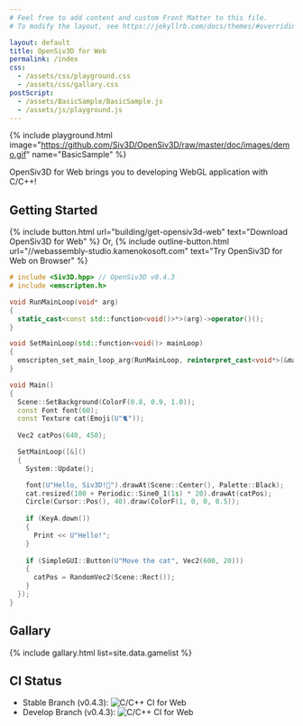 ```yaml
---
# Feel free to add content and custom Front Matter to this file.
# To modify the layout, see https://jekyllrb.com/docs/themes/#overriding-theme-defaults

layout: default
title: OpenSiv3D for Web
permalink: /index
css: 
  - /assets/css/playground.css
  - /assets/css/gallary.css
postScript: 
  - /assets/BasicSample/BasicSample.js
  - /assets/js/playground.js
---
```


{% include playground.html image="https://github.com/Siv3D/OpenSiv3D/raw/master/doc/images/demo.gif" name="BasicSample" %}

OpenSiv3D for Web brings you to developing WebGL application with C/C++!

## Getting Started

{% include button.html url="building/get-opensiv3d-web" text="Download OpenSiv3D for Web" %}
Or,
{% include outline-button.html url="//webassembly-studio.kamenokosoft.com" text="Try OpenSiv3D for Web on Browser" %}

```cpp
# include <Siv3D.hpp> // OpenSiv3D v0.4.3
# include <emscripten.h>

void RunMainLoop(void* arg)
{
  static_cast<const std::function<void()>*>(arg)->operator()();
}

void SetMainLoop(std::function<void()> mainLoop)
{
  emscripten_set_main_loop_arg(RunMainLoop, reinterpret_cast<void*>(&mainLoop), 0, 1);
}

void Main()
{
  Scene::SetBackground(ColorF(0.8, 0.9, 1.0));
  const Font font(60);
  const Texture cat(Emoji(U"🐈"));
  
  Vec2 catPos(640, 450);

  SetMainLoop([&]()
  {
    System::Update();

    font(U"Hello, Siv3D!🐣").drawAt(Scene::Center(), Palette::Black);
    cat.resized(100 + Periodic::Sine0_1(1s) * 20).drawAt(catPos);
    Circle(Cursor::Pos(), 40).draw(ColorF(1, 0, 0, 0.5));
    
    if (KeyA.down())
    {
      Print << U"Hello!";
    }
    
    if (SimpleGUI::Button(U"Move the cat", Vec2(600, 20)))
    {
      catPos = RandomVec2(Scene::Rect());
    }
  });
}
```

## Gallary

{% include gallary.html list=site.data.gamelist %}

## CI Status

- Stable Branch (v0.4.3): ![C/C++ CI for Web](https://github.com/nokotan/OpenSiv3D/workflows/C/C++%20CI%20for%20Web/badge.svg)
- Develop Branch (v0.4.3): ![C/C++ CI for Web](https://github.com/nokotan/OpenSiv3D/workflows/C/C++%20CI%20for%20Web/badge.svg?branch=web_develop)
